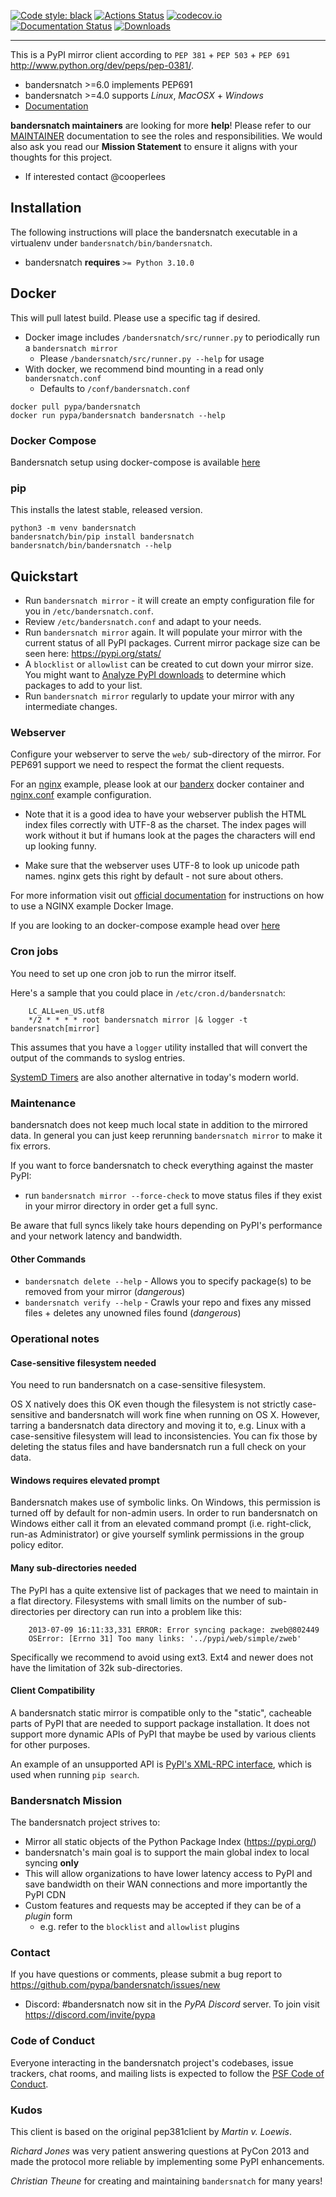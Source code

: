 [![Code style: black](https://img.shields.io/badge/code%20style-black-000000.svg)](https://github.com/ambv/black)
[![Actions Status](https://github.com/pypa/bandersnatch/workflows/bandersnatch_ci/badge.svg)](https://github.com/pypa/bandersnatch/actions)
[![codecov.io](https://codecov.io/github/pypa/bandersnatch/coverage.svg?branch=master)](https://codecov.io/github/pypa/bandersnatch)
[![Documentation Status](https://readthedocs.org/projects/bandersnatch/badge/?version=latest)](http://bandersnatch.readthedocs.io/en/latest/?badge=latest)
[![Downloads](https://pepy.tech/badge/bandersnatch)](https://pepy.tech/project/bandersnatch)

______________________________________________________________________

This is a PyPI mirror client according to `PEP 381` + `PEP 503` + `PEP 691`
<http://www.python.org/dev/peps/pep-0381/>.

- bandersnatch >=6.0 implements PEP691
- bandersnatch >=4.0 supports *Linux*, *MacOSX* + *Windows*
- [Documentation](https://bandersnatch.readthedocs.io/en/latest/)

**bandersnatch maintainers** are looking for more **help**! Please refer to our
[MAINTAINER](https://github.com/pypa/bandersnatch/blob/master/MAINTAINERS.md)
documentation to see the roles and responsibilities. We would also
ask you read our **Mission Statement** to ensure it aligns with your thoughts for
this project.

- If interested contact @cooperlees

## Installation

The following instructions will place the bandersnatch executable in a
virtualenv under `bandersnatch/bin/bandersnatch`.

- bandersnatch **requires** `>= Python 3.10.0`

## Docker

This will pull latest build. Please use a specific tag if desired.

- Docker image includes `/bandersnatch/src/runner.py` to periodically
  run a `bandersnatch mirror`
  - Please `/bandersnatch/src/runner.py --help` for usage
- With docker, we recommend bind mounting in a read only `bandersnatch.conf`
  - Defaults to `/conf/bandersnatch.conf`

```shell
docker pull pypa/bandersnatch
docker run pypa/bandersnatch bandersnatch --help
```

### Docker Compose

Bandersnatch setup using docker-compose is available [here](https://github.com/pypa/bandersnatch/tree/main/src/bandersnatch_docker_compose)

### pip

This installs the latest stable, released version.

```shell
python3 -m venv bandersnatch
bandersnatch/bin/pip install bandersnatch
bandersnatch/bin/bandersnatch --help
```

## Quickstart

- Run `bandersnatch mirror` - it will create an empty configuration file
  for you in `/etc/bandersnatch.conf`.
- Review `/etc/bandersnatch.conf` and adapt to your needs.
- Run `bandersnatch mirror` again. It will populate your mirror with the
  current status of all PyPI packages.
  Current mirror package size can be seen here: <https://pypi.org/stats/>
- A `blocklist` or `allowlist` can be created to cut down your mirror size.
  You might want to [Analyze PyPI downloads](https://packaging.python.org/guides/analyzing-pypi-package-downloads/)
  to determine which packages to add to your list.
- Run `bandersnatch mirror` regularly to update your mirror with any
  intermediate changes.

### Webserver

Configure your webserver to serve the `web/` sub-directory of the mirror.
For PEP691 support we need to respect the format the client requests.

For an [nginx](https://www.nginx.com/) example, please look at our
[banderx](https://github.com/pypa/bandersnatch/tree/main/src/banderx)
docker container and [nginx.conf](https://github.com/pypa/bandersnatch/blob/main/src/banderx/nginx.conf)
example configuration.

- Note that it is a good idea to have your webserver publish the HTML index
  files correctly with UTF-8 as the charset. The index pages will work without
  it but if humans look at the pages the characters will end up looking funny.

- Make sure that the webserver uses UTF-8 to look up unicode path names. nginx
  gets this right by default - not sure about others.

For more information visit out [official documentation](https://bandersnatch.readthedocs.io/)
for instructions on how to use a NGINX example Docker Image.

If you are looking to an docker-compose example head over [here](https://github.com/pypa/bandersnatch/tree/main/src/bandersnatch_docker_compose)

### Cron jobs

You need to set up one cron job to run the mirror itself.

Here's a sample that you could place in `/etc/cron.d/bandersnatch`:

```cron
    LC_ALL=en_US.utf8
    */2 * * * * root bandersnatch mirror |& logger -t bandersnatch[mirror]
```

This assumes that you have a `logger` utility installed that will convert the
output of the commands to syslog entries.

[SystemD Timers](https://www.freedesktop.org/software/systemd/man/systemd.timer.html)
are also another alternative in today's modern world.

### Maintenance

bandersnatch does not keep much local state in addition to the mirrored data.
In general you can just keep rerunning `bandersnatch mirror` to make it fix
errors.

If you want to force bandersnatch to check everything against the master PyPI:

- run `bandersnatch mirror --force-check` to move status files if they exist in your mirror directory in order get a full sync.

Be aware that full syncs likely take hours depending on PyPI's performance and your network latency and bandwidth.

#### Other Commands

- `bandersnatch delete --help` - Allows you to specify package(s) to be removed from your mirror (*dangerous*)
- `bandersnatch verify --help` - Crawls your repo and fixes any missed files + deletes any unowned files found (*dangerous*)

### Operational notes

#### Case-sensitive filesystem needed

You need to run bandersnatch on a case-sensitive filesystem.

OS X natively does this OK even though the filesystem is not strictly
case-sensitive and bandersnatch will work fine when running on OS X. However,
tarring a bandersnatch data directory and moving it to, e.g. Linux with a
case-sensitive filesystem will lead to inconsistencies. You can fix those by
deleting the status files and have bandersnatch run a full check on your data.

#### Windows requires elevated prompt

Bandersnatch makes use of symbolic links. On Windows, this permission is turned off by default for non-admin users. In order to run bandersnatch on Windows either call it from an elevated command prompt (i.e. right-click, run-as Administrator) or give yourself symlink permissions in the group policy editor.

#### Many sub-directories needed

The PyPI has a quite extensive list of packages that we need to maintain in a
flat directory. Filesystems with small limits on the number of sub-directories
per directory can run into a problem like this:

```console
    2013-07-09 16:11:33,331 ERROR: Error syncing package: zweb@802449
    OSError: [Errno 31] Too many links: '../pypi/web/simple/zweb'
```

Specifically we recommend to avoid using ext3. Ext4 and newer does not have the
limitation of 32k sub-directories.

#### Client Compatibility

A bandersnatch static mirror is compatible only to the "static",  cacheable
parts of PyPI that are needed to support package installation. It does not
support more dynamic APIs of PyPI that maybe be used by various clients for
other purposes.

An example of an unsupported API is [PyPI's XML-RPC interface](https://warehouse.readthedocs.io/api-reference/xml-rpc/), which is used when running `pip search`.

### Bandersnatch Mission

The bandersnatch project strives to:

- Mirror all static objects of the Python Package Index (<https://pypi.org/>)
- bandersnatch's main goal is to support the main global index to local syncing **only**
- This will allow organizations to have lower latency access to PyPI and
  save bandwidth on their WAN connections and more importantly the PyPI CDN
- Custom features and requests may be accepted if they can be of a *plugin* form
  - e.g. refer to the `blocklist` and `allowlist` plugins

### Contact

If you have questions or comments, please submit a bug report to
<https://github.com/pypa/bandersnatch/issues/new>

- Discord: #bandersnatch now sit in the *PyPA Discord* server. To join visit <https://discord.com/invite/pypa>

### Code of Conduct

Everyone interacting in the bandersnatch project's codebases, issue trackers,
chat rooms, and mailing lists is expected to follow the
[PSF Code of Conduct](https://github.com/pypa/.github/blob/main/CODE_OF_CONDUCT.md).

### Kudos

This client is based on the original pep381client by *Martin v. Loewis*.

*Richard Jones* was very patient answering questions at PyCon 2013 and made the
protocol more reliable by implementing some PyPI enhancements.

*Christian Theune* for creating and maintaining `bandersnatch` for many years!
